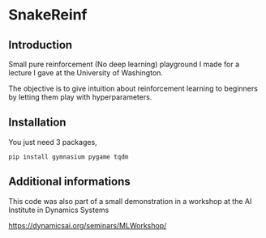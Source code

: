 # SnakeReinf

## Introduction

Small pure reinforcement (No deep learning) playground I made for a lecture I gave at the University of Washington.

The objective is to give intuition about reinforcement learning to beginners by letting them play with hyperparameters.

## Installation

You just need 3 packages,
```
pip install gymnasium pygame tqdm
```

## Additional informations

This code was also part of a small demonstration in a workshop at the AI Institute in Dynamics Systems

https://dynamicsai.org/seminars/MLWorkshop/
